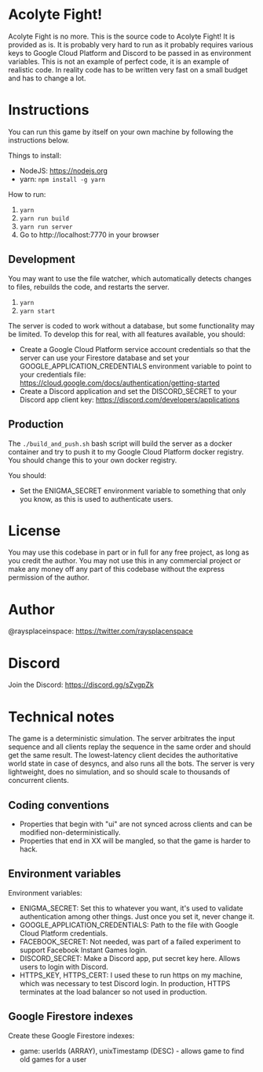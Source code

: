 # Acolyte Fight!
Acolyte Fight is no more. This is the source code to Acolyte Fight! It is provided as is. It is probably very hard to run as it probably requires various keys to Google Cloud Platform and Discord to be passed in as environment variables. This is not an example of perfect code, it is an example of realistic code. In reality code has to be written very fast on a small budget and has to change a lot.

# Instructions
You can run this game by itself on your own machine by following the instructions below.

Things to install:
* NodeJS: https://nodejs.org
* yarn: `npm install -g yarn`

How to run:
1. `yarn`
2. `yarn run build`
3. `yarn run server`
4. Go to http://localhost:7770 in your browser

## Development
You may want to use the file watcher, which automatically detects changes to files, rebuilds the code, and restarts the server.

1. `yarn`
2. `yarn start`

The server is coded to work without a database, but some functionality may be limited. To develop this for real, with all features available, you should:
* Create a Google Cloud Platform service account credentials so that the server can use your Firestore database and set your GOOGLE_APPLICATION_CREDENTIALS environment variable to point to your credentials file: https://cloud.google.com/docs/authentication/getting-started
* Create a Discord application and set the DISCORD_SECRET to your Discord app client key: https://discord.com/developers/applications

## Production
The `./build_and_push.sh` bash script will build the server as a docker container and try to push it to my Google Cloud Platform docker registry.
You should change this to your own docker registry.

You should:
* Set the ENIGMA_SECRET environment variable to something that only you know, as this is used to authenticate users.

# License
You may use this codebase in part or in full for any free project, as long as you credit the author. You may not use this in any commercial project or make any money off any part of this codebase without the express permission of the author.

# Author
@raysplaceinspace: https://twitter.com/raysplacenspace

# Discord
Join the Discord: https://discord.gg/sZvgpZk

# Technical notes
The game is a deterministic simulation. The server arbitrates the input sequence and all clients replay the sequence in the same order and should get the same result. The lowest-latency client decides the authoritative world state in case of desyncs, and also runs all the bots. The server is very lightweight, does no simulation, and so should scale to thousands of concurrent clients.

## Coding conventions
* Properties that begin with "ui" are not synced across clients and can be modified non-deterministically.
* Properties that end in XX will be mangled, so that the game is harder to hack.

## Environment variables
Environment variables:
* ENIGMA_SECRET: Set this to whatever you want, it's used to validate authentication among other things. Just once you set it, never change it.
* GOOGLE_APPLICATION_CREDENTIALS: Path to the file with Google Cloud Platform credentials.
* FACEBOOK_SECRET: Not needed, was part of a failed experiment to support Facebook Instant Games login.
* DISCORD_SECRET: Make a Discord app, put secret key here. Allows users to login with Discord.
* HTTPS_KEY, HTTPS_CERT: I used these to run https on my machine, which was necessary to test Discord login. In production, HTTPS terminates at the load balancer so not used in production.

## Google Firestore indexes
Create these Google Firestore indexes:
* game: userIds (ARRAY), unixTimestamp (DESC) - allows game to find old games for a user
